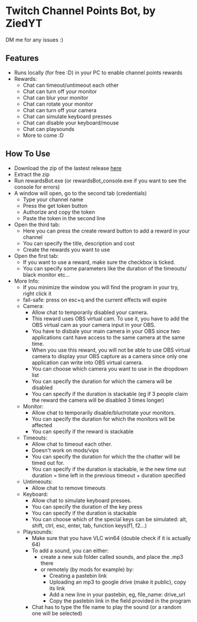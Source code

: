 # Twitch Channel Points Bot, by ZiedYT
DM me for any issues :)
## Features
- Runs locally (for free :D) in your PC to enable channel points rewards
- Rewards:
    - Chat can timeout/untimeout each other
    - Chat can turn off your monitor
    - Chat can blur your monitor
    - Chat can rotate your monitor
    - Chat can turn off your camera
    - Chat can simulate keyboard presses
    - Chat can disable your keyboard/mouse
    - Chat can playsounds
    - More to come :D
## How To Use
- Download the zip of the lastest release [here](https://github.com/ZiedYT/ChannelPointsBot_public/releases)
- Extract the zip
- Run rewardsBot.exe (or rewardsBot_console.exe if you want to see the console for errors)
- A window will open, go to the second tab (credentials)
    - Type your channel name
    - Press the get token button
    - Authorize and copy the token
    - Paste the token in the second line
- Open the third tab:
    - Here you can press the create reward button to add a reward in your channel
    - You can specify the title, description and cost
    - Create the rewards you want to use
- Open the first tab:
    - If you want to use a reward, make sure the checkbox is ticked.
    - You can specify some parameters like the duration of the timeouts/ black monitor etc...
- More Info:
    - If you minimize the window you will find the program in your try, right click it    
    - fail-safe: press on esc+q and the current effects will expire
    - Camera:   
        - Allow chat to temporarily disabled your camera.     
        - This reward uses OBS virtual cam. To use it, you have to add the OBS virtual cam as your camera input in your OBS. 
        - You have to disbale your main camera in your OBS since two applications cant have access to the same camera at the same time.
        - When you use this reward, you will not be able to use OBS virtual camera to display your OBS capture as a camera since only one application can write into OBS virtual camera.
        - You can choose which camera you want to use in the dropdown list
        - You can specify the duration for which the camera will be disabled
        - You can specify if the duration is stackable (eg if 3 people claim the reward the camera will be disabled 3 times longer)
    - Monitor:
        - Allow chat to temporarily disable/blur/rotate your monitors.
        - You can specify the duration for which the monitors will be affected
        - You can specify if the reward is stackable
    - Timeouts:
        - Allow chat to timeout each other.
        - Doesn't work on mods/vips
        - You can specify the duration for which the the chatter will be timed out for.
        - You can specify if the duration is stackable, ie the new time out duration = time left in the previous timeout + duration specified
    - Untimeouts:
        - Allow chat to remove timeouts
    - Keyboard:
        - Allow chat to simulate keyboard presses.
        - You can specify the duration of the key press
        - You can specify if the duration is stackable
        - You can choose which of the special keys can be simulated: alt, shift, ctrl, esc, enter, tab, function keys(f1, f2...)
    - Playsounds:
        - Make sure that you have VLC win64 (double check if it is actually 64)    
        - To add a sound, you can either:
            - create a new sub folder called sounds, and place the .mp3 there
            - or remotely (by mods for example) by:
                - Creating a pastebin link
                - Uploading an mp3 to google drive (make it public), copy its link
                - Add a new line in your pastebin, eg, file_name: drive_url
                - Copy the pastebin link in the field provided in the program
        - Chat has to type the file name to play the sound (or a random one will be selected)

